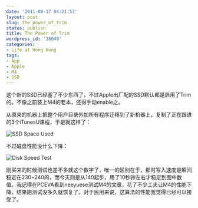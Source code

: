 ```yaml
---
date: '2011-09-17 04:21:57'
layout: post
slug: the_power_of_trim
status: publish
title: The Power of Trim
wordpress_id: '38049'
categories:
- Life at Hong Kong
tags:
- App
- Apple
- M4
- SSD
---
```


这个新的SSD已经塞了不少东西了，不过Apple出厂配的SSD默认都是启用了Trim的。不像之前装上M4的老本，还得手动enable之。




从原来的机器上把整个用户目录外加所有程序迁移到了新机器上，复制了正在跟进的3个iTunesU课程，于是就这样了：




![SSD Space Used](http://qingpei.me/wordpress/wp-content/uploads/2011/09/Screen-Shot-2011-09-17-at-4.13.04-AM.png)




不过磁盘性能没什么下降：




![Disk Speed Test](http://qingpei.me/wordpress/wp-content/uploads/2011/09/Screen-Shot-2011-09-17-at-4.04.48-AM.png)




刚买来的时候测试也差不多就这个数字了，唯一的区别在于，那时写入速度是瞬间稳定在230~240的，而今天则是从140起步，用了10秒钟左右才稳定到图中数值。我记得在PCEVA看到neeyuese测试M4的文章，花了不少工夫让M4的性能下降，结果跑测试没多久就恢复了。对于民用来说，这算法的性能我觉得已经可以接受了。
